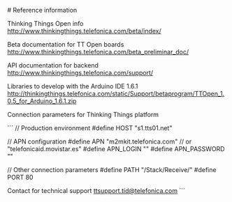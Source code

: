 # Reference information

Thinking Things Open info
http://www.thinkingthings.telefonica.com/beta/index/

Beta documentation for TT Open boards
http://www.thinkingthings.telefonica.com/beta_preliminar_doc/ 

API documentation for backend
http://www.thinkingthings.telefonica.com/support/

Libraries to develop with the Arduino IDE 1.6.1
http://thinkingthings.telefonica.com/static/Support/betaprogram/TTOpen_1.0.5_for_Arduino_1.6.1.zip 

Connection parameters for Thinking Things platform

´´´
// Production environment
#define HOST "s1.tts01.net" 
 
// APN configuration
#define APN       "m2mkit.telefonica.com" // or "telefonicaid.movistar.es"
#define APN_LOGIN     ""
#define APN_PASSWORD  ""
 
// Other connection parameters
#define PATH "/Stack/Receive/"
#define PORT 80


Contact for technical support
ttsupport.tid@telefonica.com 
´´´
